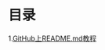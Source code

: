 目录
===
1.[GitHub上README.md教程](https://github.com/nghxni/notes/blob/master/github/GitHub%E4%B8%8AREADME.md%E6%95%99%E7%A8%8B)                                                                   
